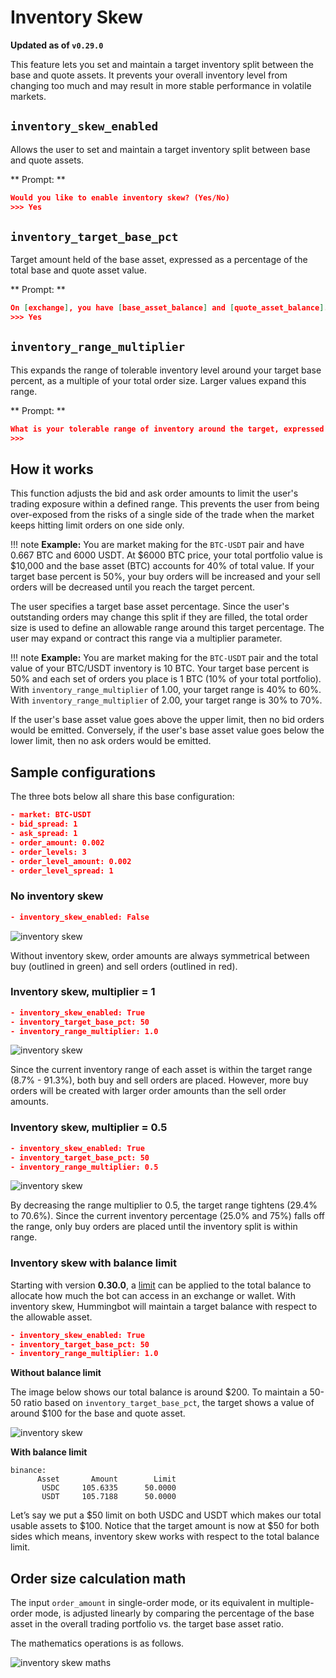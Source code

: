 # Inventory Skew

**Updated as of `v0.29.0`**

This feature lets you set and maintain a target inventory split between the base and quote assets. It prevents your overall inventory level from changing too much and may result in more stable performance in volatile markets.

## `inventory_skew_enabled`

Allows the user to set and maintain a target inventory split between base and quote assets.

** Prompt: **

```json
Would you like to enable inventory skew? (Yes/No)
>>> Yes
```

## `inventory_target_base_pct`

Target amount held of the base asset, expressed as a percentage of the total base and quote asset value.

** Prompt: **

```json
On [exchange], you have [base_asset_balance] and [quote_asset_balance]. By market value, your current inventory split is [base_%_ratio] and [quote_%_ratio]. Would you like to keep this ratio?
>>> Yes
```

## `inventory_range_multiplier`

This expands the range of tolerable inventory level around your target base percent, as a multiple of your total order size. Larger values expand this range.

** Prompt: **

```json
What is your tolerable range of inventory around the target, expressed in multiples of your total order size?
>>>
```

## How it works

This function adjusts the bid and ask order amounts to limit the user's trading exposure within a defined range. This prevents the user from being over-exposed from the risks of a single side of the trade when the market keeps hitting limit orders on one side only.

!!! note
    **Example:** You are market making for the `BTC-USDT` pair and have 0.667 BTC and 6000 USDT. At $6000 BTC price, your total portfolio value is $10,000 and the base asset (BTC) accounts for 40% of total value. If your target base percent is 50%, your buy orders will be increased and your sell orders will be decreased until you reach the target percent.

The user specifies a target base asset percentage. Since the user's outstanding orders may change this split if they are filled, the total order size is used to define an allowable range around this target percentage. The user may expand or contract this range via a multiplier parameter.

!!! note
    **Example:** You are market making for the `BTC-USDT` pair and the total value of your BTC/USDT inventory is 10 BTC. Your target base percent is 50% and each set of orders you place is 1 BTC (10% of your total portfolio). With `inventory_range_multiplier` of 1.00, your target range is 40% to 60%. With `inventory_range_multiplier` of 2.00, your target range is 30% to 70%.

If the user's base asset value goes above the upper limit, then no bid orders would be emitted. Conversely, if the user's base asset value goes below the lower limit, then no ask orders would be emitted.

## Sample configurations

The three bots below all share this base configuration:

```json
- market: BTC-USDT
- bid_spread: 1
- ask_spread: 1
- order_amount: 0.002
- order_levels: 3
- order_level_amount: 0.002
- order_level_spread: 1
```

### No inventory skew

```json
- inventory_skew_enabled: False
```

![inventory skew](/assets/img/no-inventory-skew.png)

Without inventory skew, order amounts are always symmetrical between buy (outlined in green) and sell orders (outlined in red).

### Inventory skew, multiplier = 1

```json
- inventory_skew_enabled: True
- inventory_target_base_pct: 50
- inventory_range_multiplier: 1.0
```

![inventory skew](/assets/img/skew-with-multiplier-1.png)

Since the current inventory range of each asset is within the target range (8.7% - 91.3%), both buy and sell orders are placed. However, more buy orders will be created with larger order amounts than the sell order amounts.

### Inventory skew, multiplier = 0.5

```json
- inventory_skew_enabled: True
- inventory_target_base_pct: 50
- inventory_range_multiplier: 0.5
```

![inventory skew](/assets/img/skew-with-multiplier-0.5.png)

By decreasing the range multiplier to 0.5, the target range tightens (29.4% to 70.6%). Since the current inventory percentage (25.0% and 75%) falls off the range, only buy orders are placed until the inventory split is within range.

### Inventory skew with balance limit

Starting with version **0.30.0**, a [limit](../release-notes/index.md) can be applied to the total balance to allocate how much the bot can access in an exchange or wallet. With inventory skew, Hummingbot will maintain a target balance with respect to the allowable asset.

```json
- inventory_skew_enabled: True
- inventory_target_base_pct: 50
- inventory_range_multiplier: 1.0
```

**Without balance limit**

The image below shows our total balance is around \$200. To maintain a 50-50 ratio based on `inventory_target_base_pct`, the target shows a value of around \$100 for the base and quote asset.

![inventory skew](/assets/img/skew_without_limit.png)

**With balance limit**

```
binance:
      Asset       Amount        Limit
       USDC     105.6335      50.0000
       USDT     105.7188      50.0000
```

Let’s say we put a \$50 limit on both USDC and USDT which makes our total usable assets to \$100. Notice that the target amount is now at \$50 for both sides which means, inventory skew works with respect to the total balance limit.

## Order size calculation math

The input `order_amount` in single-order mode, or its equivalent in multiple-order mode, is adjusted linearly by comparing the percentage of the base asset in the overall trading portfolio vs. the target base asset ratio.

The mathematics operations is as follows.

![inventory skew maths](/assets/img/inventory-skew-formula.png)
